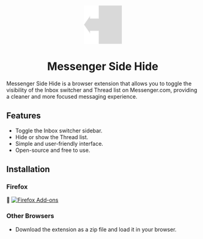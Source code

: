 <p align="center">
    <img src="icon128.png" alt="Messenger Logo" width="100">
</p>

<h1 align="center">Messenger Side Hide</h1>

Messenger Side Hide is a browser extension that allows you to toggle the visibility of the Inbox switcher and Thread list on Messenger.com, providing a cleaner and more focused messaging experience.

## Features
- Toggle the Inbox switcher sidebar.
- Hide or show the Thread list.
- Simple and user-friendly interface.
- Open-source and free to use.

## Installation
### Firefox
<p align="left">
    🦊 <a href="https://addons.mozilla.org/.../messenger-side-hide">
    <img src="https://addons.mozilla.org/static/img/addons-buttons/firefox-addons.svg" alt="Firefox Add-ons">
    </a>
</p>


### Other Browsers
- Download the extension as a zip file and load it in your browser.
